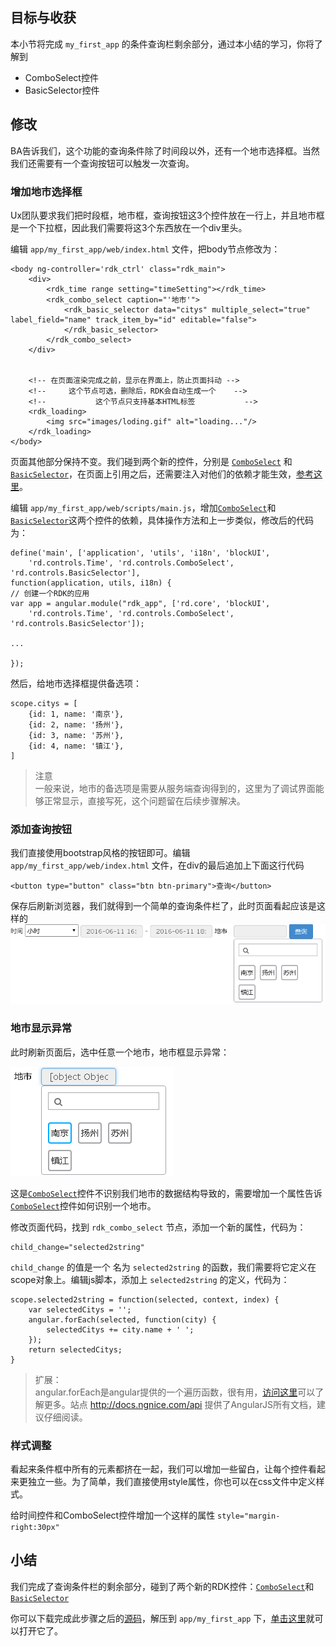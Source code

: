 ## 目标与收获

本小节将完成 `my_first_app` 的条件查询栏剩余部分，通过本小结的学习，你将了解到

- ComboSelect控件
- BasicSelector控件


## 修改

BA告诉我们，这个功能的查询条件除了时间段以外，还有一个地市选择框。当然我们还需要有一个查询按钮可以触发一次查询。

### 增加地市选择框

Ux团队要求我们把时段框，地市框，查询按钮这3个控件放在一行上，并且地市框是一个下拉框，因此我们需要将这3个东西放在一个div里头。

编辑 `app/my_first_app/web/index.html` 文件，把body节点修改为：

~~~
<body ng-controller='rdk_ctrl' class="rdk_main">
    <div>
		<rdk_time range setting="timeSetting"></rdk_time>
        <rdk_combo_select caption="'地市'">
            <rdk_basic_selector data="citys" multiple_select="true" label_field="name" track_item_by="id" editable="false">
            </rdk_basic_selector>
        </rdk_combo_select>
	</div>


    <!-- 在页面渲染完成之前，显示在界面上，防止页面抖动 -->
    <!--     这个节点可选，删除后，RDK会自动生成一个    -->
    <!--           这个节点只支持基本HTML标签           -->
    <rdk_loading>
        <img src="images/loding.gif" alt="loading..."/>
    </rdk_loading>
</body>
~~~
页面其他部分保持不变。我们碰到两个新的控件，分别是 [`ComboSelect`](/rdk_client/doc/controls/comboselect/index.html) 和 [`BasicSelector`](/rdk_client/doc/controls/basicselector/index.html)，在页面上引用之后，还需要注入对他们的依赖才能生效，[参考这里](03_use_first_control.html#dep-inject)。

编辑 `app/my_first_app/web/scripts/main.js`，增加[`ComboSelect`](/rdk_client/doc/controls/comboselect/index.html)和[`BasicSelector`](/rdk_client/doc/controls/basicselector/index.html)这两个控件的依赖，具体操作方法和上一步类似，修改后的代码为：

~~~
define('main', ['application', 'utils', 'i18n', 'blockUI',
	'rd.controls.Time', 'rd.controls.ComboSelect', 'rd.controls.BasicSelector'],
function(application, utils, i18n) {
// 创建一个RDK的应用
var app = angular.module("rdk_app", ['rd.core', 'blockUI',
	'rd.controls.Time', 'rd.controls.ComboSelect', 'rd.controls.BasicSelector']);

...

});
~~~

<a name="city-mock-data"></a>
然后，给地市选择框提供备选项：

	scope.citys = [
		{id: 1, name: '南京'},
		{id: 2, name: '扬州'},
		{id: 3, name: '苏州'},
		{id: 4, name: '镇江'},
	]


> 注意<br>
> 一般来说，地市的备选项是需要从服务端查询得到的，这里为了调试界面能够正常显示，直接写死，这个问题留在后续步骤解决。

### 添加查询按钮
我们直接使用bootstrap风格的按钮即可。编辑 `app/my_first_app/web/index.html` 文件，在div的最后追加上下面这行代码

	<button type="button" class="btn btn-primary">查询</button>

保存后刷新浏览器，我们就得到一个简单的查询条件栏了，此时页面看起应该是这样的
![](img/condition.PNG)

### 地市显示异常
此时刷新页面后，选中任意一个地市，地市框显示异常：

![](img/city_error.PNG)

这是[`ComboSelect`](/rdk_client/doc/controls/comboselect/index.html)控件不识别我们地市的数据结构导致的，需要增加一个属性告诉[`ComboSelect`](/rdk_client/doc/controls/comboselect/index.html)控件如何识别一个地市。

修改页面代码，找到 `rdk_combo_select` 节点，添加一个新的属性，代码为：

	child_change="selected2string"

`child_change` 的值是一个 名为 `selected2string` 的函数，我们需要将它定义在scope对象上。编辑js脚本，添加上 `selected2string` 的定义，代码为：

	scope.selected2string = function(selected, context, index) {
		var selectedCitys = '';
		angular.forEach(selected, function(city) {
			selectedCitys += city.name + ' ';
		});
		return selectedCitys;
	}

> 扩展：<br>
> angular.forEach是angular提供的一个遍历函数，很有用，[访问这里](http://docs.ngnice.com/api/ng/function/angular.forEach)可以了解更多。站点 <http://docs.ngnice.com/api> 提供了AngularJS所有文档，建议仔细阅读。

### 样式调整
看起来条件框中所有的元素都挤在一起，我们可以增加一些留白，让每个控件看起来更独立一些。为了简单，我们直接使用style属性，你也可以在css文件中定义样式。

给时间控件和ComboSelect控件增加一个这样的属性 `style="margin-right:30px"`

## 小结
我们完成了查询条件栏的剩余部分，碰到了两个新的RDK控件：[`ComboSelect`](/rdk_client/doc/controls/comboselect/index.html)和[`BasicSelector`](/rdk_client/doc/controls/basicselector/index.html)

你可以下载完成此步骤之后的[源码](04_finish_condition_bar.zip)，解压到 `app/my_first_app` 下，[单击这里](/rdk_server/app/my_first_app/web/index.html)就可以打开它了。


<div title="第4步 完成查询条件栏 - RDK应用开发最佳实践" id="__hidden__">
<script src="/doc/tools/doc_js/misc.js"></script>
</div>